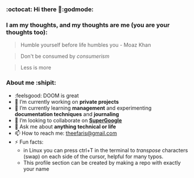 ### :octocat: Hi there 👋:godmode:

### I am my thoughts, and my thoughts are me (you are your thoughts too):

> Humble yourself before life humbles you - Moaz Khan

> Don't be consumed by *consumerism*

> Less is more

### About me :shipit: 
- :feelsgood: DOOM is great
- 🔭 I’m currently working on **private projects**
- 🌱 I’m currently learning **management** and experimenting **documentation techniques** and **journaling**
- 👯 I’m looking to collaborate on **[SuperGoogle](https://github.com/FarisHijazi/SuperGoogle)**
- 💬 Ask me about **anything technical or life**
- 📫 How to reach me: theefaris@gmail.com
- ⚡ Fun facts:
   - in Linux you can press ctrl+T in the terminal to _transpose_ characters (swap) on each side of the cursor, helpful for many typos.
   - This profile section can be created by making a repo with exactly your name
